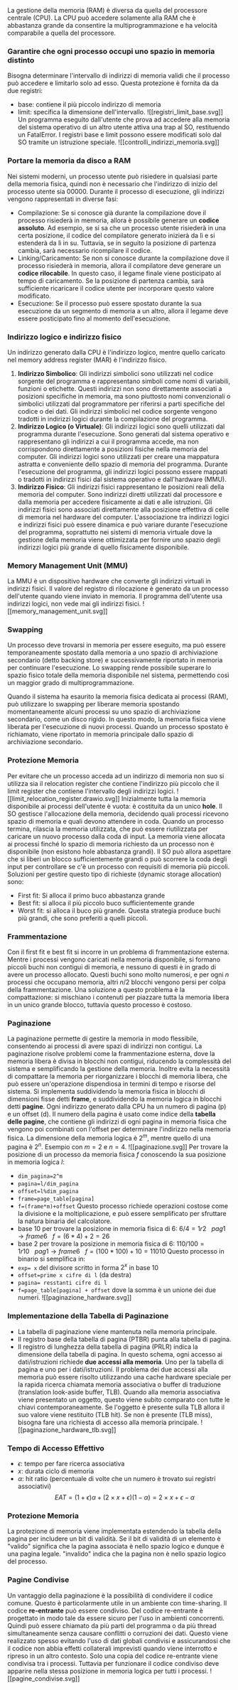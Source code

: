 La gestione della memoria (RAM) è diversa da quella del processore centrale (CPU). La CPU può accedere solamente alla RAM che è abbastanza grande da consentire la multiprogrammazione e ha velocità comparabile a quella del processore.
### Garantire che ogni processo occupi uno spazio in memoria distinto
Bisogna determinare l'intervallo di indirizzi di memoria validi che il processo può accedere e limitarlo solo ad esso. Questa protezione è fornita da da due registri: 
- base: contiene il più piccolo indirizzo di memoria 
- limit: specifica la dimensione dell'intervallo.
![[registri_limit_base.svg]]
Un programma eseguito dall'utente che prova ad accedere alla memoria del sistema operativo di un altro utente attiva una trap al SO, restituendo un FatalError. I registri base e limit possono essere modificati solo dal SO tramite un istruzione speciale.
![[controlli_indirizzi_memoria.svg]]
### Portare la memoria da disco a RAM 
Nei sistemi moderni, un processo utente può risiedere in qualsiasi parte della memoria fisica, quindi non è necessario che l'indirizzo di inizio del processo utente sia 00000. Durante il processo di esecuzione, gli indirizzi vengono rappresentati in diverse fasi:
- Compilazione: Se si conosce già durante la compilazione dove il processo risiederà in memoria, allora è possibile generare un **codice assoluto**. Ad esempio, se si sa che un processo utente risiederà in una certa posizione, il codice del compilatore generato inizierà da lì e si estenderà da lì in su. Tuttavia, se in seguito la posizione di partenza cambia, sarà necessario ricompilare il codice.
- Linking/Caricamento: Se non si conosce durante la compilazione dove il processo risiederà in memoria, allora il compilatore deve generare un **codice rilocabile**. In questo caso, il legame finale viene posticipato al tempo di caricamento. Se la posizione di partenza cambia, sarà sufficiente ricaricare il codice utente per incorporare questo valore modificato.
- Esecuzione: Se il processo può essere spostato durante la sua esecuzione da un segmento di memoria a un altro, allora il legame deve essere posticipato fino al momento dell'esecuzione.
### Indirizzo logico e indirizzo fisico
Un indirizzo generato dalla CPU è l'indirizzo logico, mentre quello caricato nel memory address register (MAR) è l'indirizzo fisico.
1. **Indirizzo Simbolico**: Gli indirizzi simbolici sono utilizzati nel codice sorgente del programma e rappresentano simboli come nomi di variabili, funzioni o etichette. Questi indirizzi non sono direttamente associati a posizioni specifiche in memoria, ma sono piuttosto nomi convenzionali o simbolici utilizzati dal programmatore per riferirsi a parti specifiche del codice o dei dati. Gli indirizzi simbolici nel codice sorgente vengono tradotti in indirizzi logici durante la compilazione del programma.
2. **Indirizzo Logico (o Virtuale)**: Gli indirizzi logici sono quelli utilizzati dal programma durante l'esecuzione. Sono generati dal sistema operativo e rappresentano gli indirizzi a cui il programma accede, ma non corrispondono direttamente a posizioni fisiche nella memoria del computer. Gli indirizzi logici sono utilizzati per creare una mappatura astratta e conveniente dello spazio di memoria del programma. Durante l'esecuzione del programma, gli indirizzi logici possono essere mappati o tradotti in indirizzi fisici dal sistema operativo e dall'hardware (MMU).
3. **Indirizzo Fisico**: Gli indirizzi fisici rappresentano le posizioni reali della memoria del computer. Sono indirizzi diretti utilizzati dal processore e dalla memoria per accedere fisicamente ai dati e alle istruzioni. Gli indirizzi fisici sono associati direttamente alla posizione effettiva di celle di memoria nel hardware del computer. L'associazione tra indirizzi logici e indirizzi fisici può essere dinamica e può variare durante l'esecuzione del programma, soprattutto nei sistemi di memoria virtuale dove la gestione della memoria viene ottimizzata per fornire uno spazio degli indirizzi logici più grande di quello fisicamente disponibile.
### Memory Management Unit (MMU)
La MMU è un dispositivo hardware che converte gli indirizzi virtuali in indirizzi fisici. Il valore del registro di rilocazione è generato da un processo dell'utente quando viene inviato in memoria. Il programma dell'utente usa indirizzi logici, non vede mai gli indirizzi fisici.
![[memory_management_unit.svg]]
### Swapping
Un processo deve trovarsi in memoria per essere eseguito, ma può essere temporaneamente spostato dalla memoria a uno spazio di archiviazione secondario (detto backing store) e successivamente riportato in memoria per continuare l'esecuzione. Lo swapping rende possibile superare lo spazio fisico totale della memoria disponibile nel sistema, permettendo così un maggior grado di multiprogrammazione.

Quando il sistema ha esaurito la memoria fisica dedicata ai processi (RAM), può utilizzare lo swapping per liberare memoria spostando momentaneamente alcuni processi su uno spazio di archiviazione secondario, come un disco rigido. In questo modo, la memoria fisica viene liberata per l'esecuzione di nuovi processi. Quando un processo spostato è richiamato, viene riportato in memoria principale dallo spazio di archiviazione secondario.
### Protezione Memoria
Per evitare che un processo acceda ad un indirizzo di memoria non suo si utilizza sia il relocation register che contiene l'indirizzo più piccolo che il limit register che contiene l'intervallo degli indirizzi logici.
![[limit_relocation_register.drawio.svg]]
Inizialmente tutta la memoria disponibile ai processi dell'utente è vuota: è costituita da un unico **hole**. Il SO gestisce l'allocazione della memoria, decidendo quali processi ricevono spazio di memoria e quali devono attendere in coda. Quando un processo termina, rilascia la memoria utilizzata, che può essere riutilizzata per caricare un nuovo processo dalla coda di input.
La memoria viene allocata ai processi finché lo spazio di memoria richiesto da un processo non è disponibile (non esistono hole abbastanza grandi). Il SO può allora aspettare che si liberi un blocco sufficientemente grandi o può scorrere la coda degli input per controllare se c'è un processo con requisiti di memoria più piccoli. Soluzioni per gestire questo tipo di richieste (dynamic storage allocation) sono:
- First fit: Si alloca il primo buco abbastanza grande
- Best fit: si alloca il più piccolo buco sufficientemente grande
- Worst fit: si alloca il buco più grande. Questa strategia produce buchi più grandi, che sono preferiti a quelli piccoli.
### Frammentazione
Con il first fit e best fit si incorre in un problema di frammentazione esterna. Mentre i processi vengono caricati nella memoria disponibile, si formano piccoli buchi non contigui di memoria, e nessuno di questi è in grado di avere un processo allocato. Questi buchi sono molto numerosi, e per ogni $n$ processi che occupano memoria, altri $n/2$ blocchi vengono persi per colpa della frammentazione.
Una soluzione a questo problema è la compattazione: si mischiano i contenuti per piazzare tutta la memoria libera in un unico grande blocco, tuttavia questo processo è costoso.
### Paginazione
La paginazione permette di gestire la memoria in modo flessibile, consentendo ai processi di avere spazi di indirizzi non contigui. La paginazione risolve problemi come la frammentazione esterna, dove la memoria libera è divisa in blocchi non contigui, riducendo la complessità del sistema e semplificando la gestione della memoria. Inoltre evita la necessità di compattare la memoria per riorganizzare i blocchi di memoria libera, che può essere un'operazione dispendiosa in termini di tempo e risorse del sistema.
Si implementa suddividendo la memoria fisica in blocchi di dimensioni fisse detti **frame**, e suddividendo la memoria logica in blocchi detti **pagine**. Ogni indirizzo generato dalla CPU ha un numero di pagina (p) e un offset (d). Il numero della pagina è usato come indice della **tabella delle pagine**, che contiene gli indirizzi di ogni pagina in memoria fisica che vengono poi combinati con l'offset per determinare l'indirizzo nella memoria fisica.
La dimensione della memoria logica è $2^m$, mentre quello di una pagina è $2^n$. Esempio con $m=2$ e $n=4$.
![[paginazione.svg]] 
Per trovare la posizione di un processo da memoria fisica $f$ conoscendo la sua posizione in memoria logica $l$: 
- `dim_pagina=2^m`
- `pagina=l/dim_pagina`
- `offset=l%dim_pagina`
- `frame=page_table[pagina]`
- `f=(frame*m)+offset`
Questo processo richiede operazioni costose come la divisione e la moltiplicazione, e può essere semplificato per sfruttare la natura binaria del calcolatore.
- base 10 per trovare la posizione in memoria fisica di 6: $6/4=1r2\ \ \ pag1\to frame6\ \ \ f=(6*4)+2=26$
- base 2 per trovare la posizione in memoria fisica di 6: $110/100=1r10\ \ \ pag1\to frame6\ \ \ f=(100*100)+10=11010$
Questo processo in binario si semplifica in: 
- `exp= x` del divisore scritto in forma $2^x$ in base 10
- `offset=prime x cifre di l` (da destra)
- `pagina= resstanti cifre di l`
- `f=page_table[pagina] + offset` dove la somma è un unione dei due numeri.
![[paginazione_hardware.svg]]
### Implementazione della Tabella di Paginazione
- La tabella di paginazione viene mantenuta nella memoria principale.
- Il registro base della tabella di pagina (PTBR) punta alla tabella di pagina.
- Il registro di lunghezza della tabella di pagina (PRLR) indica la dimensione della tabella di pagina. In questo schema, ogni accesso ai dati/istruzioni richiede **due accessi alla memoria**. Uno per la tabella di pagina e uno per i dati/istruzioni.
Il problema dei due accessi alla memoria può essere risolto utilizzando una cache hardware speciale per la rapida ricerca chiamata memoria associativa o buffer di traduzione (translation look-aside buffer, TLB).
Quando alla memoria associativa viene presentato un oggetto, questo viene subito comparato con tutte le chiavi contemporaneamente. Se l'oggetto è presente sulla TLB allora il suo valore viene restituito (TLB hit). Se non è presente (TLB miss), bisogna fare una richiesta di accesso alla memoria principale.
![[paginazione_hardware_tlb.svg]]
### Tempo di Accesso Effettivo
- $\epsilon$: tempo per fare ricerca associativa
- $x$: durata ciclo di memoria
- $\alpha$: hit ratio (percentuale di volte che un numero è trovato sui registri associativi)
$$EAT=(1+\epsilon)\alpha+(2\times x+\epsilon)(1-\alpha)=2\times x+\epsilon-\alpha$$
### Protezione Memoria
La protezione di memoria viene implementata estendendo la tabella della pagina per includere un bit di validità. Se il bit di validità di un elemento è "valido" significa che la pagina associata è nello spazio logico e dunque è una pagina legale. "invalido" indica che la pagina non è nello spazio logico del processo.
### Pagine Condivise
Un vantaggio della paginazione è la possibilità di condividere il codice comune. Questo è particolarmente utile in un ambiente con time-sharing. Il codice **re-entrante** può essere condiviso. Del codice re-entrante è progettato in modo tale da essere sicuro per l'uso in ambienti concorrenti. Quindi può essere chiamato da più parti del programma o da più thread simultaneamente senza causare conflitti o corruzioni dei dati. Questo viene realizzato spesso evitando l'uso di dati globali condivisi e assicurandosi che il codice non abbia effetti collaterali imprevisti quando viene interrotto e ripreso in un altro contesto.
Solo una copia del codice re-entrante viene condivisa tra i processi. Tuttavia per funzionare il codice condiviso deve apparire nella stessa posizione in memoria logica per tutti i processi.
![[pagine_condivise.svg]]
